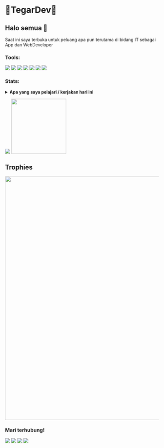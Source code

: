 # 🔰TegarDev🔰

## Halo semua 👋
Saat ini saya terbuka untuk peluang apa pun terutama di bidang IT sebagai App dan WebDeveloper

### Tools:
<p>
    <img src="https://img.shields.io/badge/HTML5-E34F26?style=for-the-badge&logo=html5&logoColor=black" />
    <img src="https://img.shields.io/badge/CSS3-1572B6?style=for-the-badge&logo=css3&logoColor=black" />
    <img src="https://img.shields.io/badge/JavaScript-F7DF1E?style=for-the-badge&logo=javascript&logoColor=black" />
    <img src="https://img.shields.io/badge/PHP-777BB4?style=for-the-badge&logo=php&logoColor=black" />
    <img src="https://img.shields.io/badge/Bootstrap-563D7C?style=for-the-badge&logo=bootstrap&logoColor=black" />
    <img src="https://img.shields.io/badge/MySQL-00000F?style=for-the-badge&logo=mysql&logoColor=white" />
    <img src="https://gpvc.arturio.dev/zen-deve" />
</p>

### Stats:
<details>
 <summary><strong>Apa yang saya pelajari / kerjakan hari ini</strong></summary>
    -🔭 Saat ini saya sedang mengerjakan ...</br>
    - 🌱 Saat ini saya sedang mempelajari Pengembangan Web & Desain UI / UX </br>
    - 👯 Saya ingin berkolaborasi dalam ...</br>
    - 🤔 Saya mencari bantuan dengan ... </br>
    - 💬 Tanya saya tentang apa saja. </br>
    - 📫 Cara menghubungi saya : <a href="mailto: tegardev@gmail.com">Email Saya!</a>  </br>
    - 😄 Kata ganti: Aku / Saya </br>
    - ⚡ Fakta menyenangkan: ... </br>
</details>


<p>
    <img src="https://github-readme-stats.vercel.app/api?username=tegardev&hide=contribs,prs&show_icons=true&hide_border=true&title_color=000" />
    <img src="https://github-readme-stats.vercel.app/api/top-langs/?username=tegardev&layout=compact" height=180 />
</p>

## Trophies

<p align="center"> <img width=800 src="https://github-profile-trophy.vercel.app/?username=tegardev&row=2&column=3"/>


### Mari terhubung!
<p>
        <a href="https://fb.me/takashi.dev.3" target="blank"><img src="https://img.shields.io/badge/Takashi Dev-30302f?style=flat&logo=facebook" /></a>
        <a href="#" target="blank"><img src="https://img.shields.io/badge/Tegar_Dev-30302f?style=flat&logo=instagram" /></a>
        <a href="https://tegardev.github.io" target="blank"><img src="https://img.shields.io/badge/https://tegardev.github.io-30302f?style=flat&logo=wordpress" /></a>
        <a href="https://wa.me/6282125068665" target="blank"><img src="https://img.shields.io/badge/082125068665-30302f?style=flat&logo=whatsapp" /></a>
</p>















